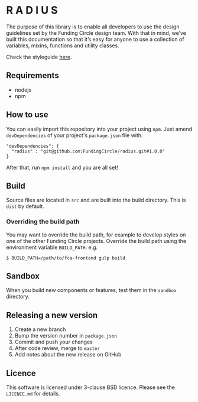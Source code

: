 # R A D I U S
The purpose of this library is to enable all developers to use the design guidelines set by the Funding Circle design team. With that in mind, we’ve built this documentation so that it’s easy for anyone to use a collection of variables, mixins, functions and utility classes.

Check the styleguide [here](http://fundingcircle.github.io/radius/).

## Requirements
* nodejs
* npm

## How to use
You can easily import this repository into your project using `npm`. Just amend `devDependencies` of your project's `package.json` file with:
```
"devDependencies": {
  "radius" : "git@github.com:FundingCircle/radius.git#1.0.0"
}
```
After that, run `npm install` and you are all set!

## Build
Source files are located in `src` and are built into the build directory. This is `dist` by default.

### Overriding the build path
You may want to override the build path, for example to develop styles on one of the other Funding Circle projects. Override the build path using the environment variable `BUILD_PATH`.
e.g.
```shell
$ BUILD_PATH=/path/to/fca-frontend gulp build
```

## Sandbox
When you build new components or features, test them in the `sandbox` directory.

## Releasing a new version
1. Create a new branch
1. Bump the version number in `package.json`
1. Commit and push your changes
1. After code review, merge to `master`
1. Add notes about the new release on GitHub

## Licence
This software is licensed under 3-clause BSD licence. Please see the `LICENCE.md` for details.
